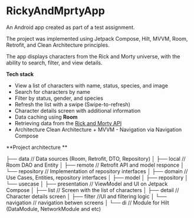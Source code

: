 # RickyAndMprtyApp

An Android app created as part of a test assignment.

The project was implemented using Jetpack Compose, Hilt, MVVM, Room, Retrofit, and Clean Architecture principles.

The app displays characters from the Rick and Morty universe, with the ability to search, filter, and view details.

**Tech stack**

- View a list of characters with name, status, species, and image
- Search for characters by name
- Filter by status, gender, and species
- Refresh the list with a swipe (Swipe-to-refresh)
- Character details screen with additional information
- Data caching using **Room**
- Retrieving data from the [Rick and Morty API](https://rickandmortyapi.com/)
- Architecture Clean Architecture + MVVM - Navigation via Navigation Compose


**Project architecture **

├── data // Data sources (Room, Retrofit, DTO, Repository)
│ ├── local // Room DAO and Entity
│ ├── remote // Retrofit API and model responce
│ └── repository // Implementation of repository interfaces
│
├── domain // Use Cases, Entities, repository interfaces
│ ├── model
│ ├── repository
│ └── usecase
│
├── presentation // ViewModel and UI on Jetpack Compose
│ ├── list // Screen with the list of characters
│ ├── detail // Character details screen
│ ├── filter //UI and filtering logic
│ └── navigation // navigation betwen screens
│
└── di // Module for Hilt (DataModule, NetworkModule and etc)
